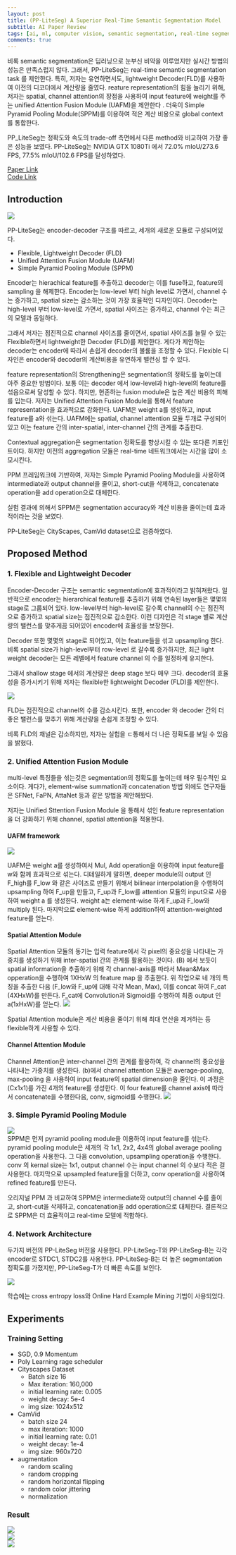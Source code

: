 ```yaml
---
layout: post   
title: (PP-LiteSeg) A Superior Real-Time Semantic Segmentation Model    
subtitle: AI Paper Review       
tags: [ai, ml, computer vision, semantic segmentation, real-time segmentation]
comments: true  
---  
```


비록 semantic segmentation은 딥러닝으로 눈부신 비약을 이루었지만 실시간 방법의 성능은 만족스럽지 않다.
그래서, PP-LiteSeg는 real-time semantic segmentation task 를 제안한다. 
특히, 저자는 유연하면서도, lightweight Decoder(FLD)를 사용하여 이전의 디코더에서 계산량을 줄였다. 
reature representation의 힘을 늘리기 위해, 저자는 spatial, channel attention의 장점을 사용하여 input feature에 weight를 주는 unified Attention Fusion Module (UAFM)을 제안한다 . 
더욱이 Simple Pyramid Pooling Module(SPPM)를 이용하여 적은 계산 비용으로 global context를 통합한다. 

PP_LiteSeg는 정확도와 속도의 trade-off 측면에서 다른 method와 비교하여 가장 좋은 성능을 보였다.
PP-LiteSeg는 NVIDIA GTX 1080Ti 에서 72.0%  mIoU/273.6 FPS, 77.5% mIoU/102.6 FPS를 달성하였다.

[Paper Link](https://arxiv.org/pdf/2204.02681v1.pdf)  
[Code Link](https://github.com/PaddlePaddle/PaddleSeg)  

## Introduction
![](./../assets/resource/ai_paper/paper20/1.png)  

PP-LiteSeg는 encoder-decoder 구조를 따르고, 세개의 새로운 모듈로 구성되어있다.
* Flexible, Lightweight Decoder (FLD)
* Unified Attention Fusion Module (UAFM)
* Simple Pyramid Pooling Module (SPPM)

Encoder는 hierachical feature를 추출하고 decoder는 이를 fuse하고, feature의 sampling 을 해제한다. 
Encoder는 low-level 부터 high level로 가면서, channel 수는 증가하고, spatial size는 감소하는 것이 가장 효율적인 디자인이다. 
Decoder는 high-level 부터 low-level로 가면서, spatial 사이즈는 증가하고, channel 수는 최근의 모델과 동일하다.

그래서 저자는 점진적으로 channel 사이즈를 줄이면서, spatial 사이즈를 늘릴 수 있는 Flexible하면서 lightweight한 Decoder (FLD)를 제안한다. 
게다가 제안하는 decoder는 encoder에 따라서 손쉽게 decoder의 볼륨을 조정할 수 있다.
Flexible 디자인은 encoder와 decoder의 계산비용을 유연하게 밸런싱 할 수 있다. 

feature representation의 Strengthening은 segmentation의 정확도를 높이는데 아주 중요한 방법이다.
보통 이는 decoder 에서 low-level과 high-level의 feature를 섞음으로써 달성할 수 있다.
하지만, 현존하는 fusion module은 높은 계산 비용의 피해를 입는다.
저자는 Unified Attention Fusion Module을 통해서 feature representation을 효과적으로 강화한다.
UAFM은 weight a를 생성하고, input feature를 a와 섞는다. UAFM에는 spatial, channel attention 모듈 두개로 구성되어 있고 이는 feature 간의 inter-spatial, inter-channel 간의 관계를 추출한다.

Contextual aggregation은 segmentation 정확도를 향상시킬 수 있는 또다른 키포인트이다.
하지만 이전의 aggregation 모듈은 real-time 네트워크에서는 시간을 많이 소모시킨다.

PPM 프레임워크에 기반하여, 저자는 Simple Pyramid Pooling Module을 사용하여 intermediate과 output channel을 줄이고, short-cut을 삭제하고, concatenate operation을 add operation으로 대체한다.

실험 결과에 의해서 SPPM은 segmentation accuracy와 계산 비용을 줄이는데 효과적이라는 것을 보였다.

PP-LiteSeg는 CityScapes, CamVid dataset으로 검증하였다.

## Proposed Method
### 1. Flexible and Lightweight Decoder
Encoder-Decoder 구조는 semantic segmentation에 효과적이라고 밝혀져왔다.
일반적으로 encoder는 hierarchical feature를 추출하기 위해 연속된 layer들은 몇몇의 stage로 그룹되어 있다.
low-level부터 high-level로 갈수록 channel의 수는 점진적으로 증가하고 spatial size는 점진적으로 감소한다.
이런 디자인은 걱 stage 별로 계산량의 밸런스를 맞추게끔 되어있어 encoder에 효율성을 보장한다.

Decoder 또한 몇몇의 stage로 되어있고, 이는 feature들을 섞고 upsampling 한다.
비록 spatial size가 high-level부터 row-level 로 갈수록 증가하지만, 최근 light weight decoder는 모든 레벨에서 feature channel 의 수를 일정하게 유지한다.

그래서 shallow stage 에서의 계산량은 deep stage 보다 매우 크다. decoder의 효율성을 증가시키기 위해 저자는 flexible한 lightweight Decoder (FLD)를 제안한다.

![](./../assets/resource/ai_paper/paper20/2.png)  

FLD는 점진적으로 channel의 수를 감소시킨다.
또한, encoder 와 decoder 간의 더 좋은 밸런스를 맞추기 위해 계산량을 손쉽게 조정할 수 있다.

비록 FLD의 채널은 감소하지만, 저자는 실험을 ㄷ통해서 더 나은 정확도를 보일 수 있음을 밝혔다.

### 2. Unified Attention Fusion Module
multi-level 특징들을 섞는것은 segmentation의 정확도를 높이는데 매우 필수적인 요소이다.
게다가, element-wise summation과 concatenation 방법 외에도 연구자들은 SFNet, FaPN, AttaNet 등과 같은 방법을 제안해왔다.

저자는 Unified Sttention Fusion Module 을 통해서 섞인 feature representation을 더 강화하기 위해 channel, spatial attention을 적용한다.

#### UAFM framework
![](./../assets/resource/ai_paper/paper20/3.png)  

UAFM은 weight a를 생성하여서 Mul, Add operation을 이용하여 input feature를 w와 함께 효과적으로 섞는다.
디테일하게 말하면, deeper module의 output 인 F_high를 F_low 와 같은 사이즈로 만들기 위해서 bilinear interpolation을 수행하여 upsampling 하여 F_up을 만들고, F_up과 F_low를 attention 모듈의 input으로 사용하여 weight a 를 생성한다.
weight a는 element-wise 하게 F_up과 F_low와 multiply 된다. 
마지막으로 element-wise 하게 addition하여 attention-weighted feature를 얻는다.

#### Spatial Attention Module 
Spatial Attention 모듈의 동기는 입력 feature에서 각 pixel의 중요성을 나타내는 가중치를 생성하기 위해 inter-spatial 간의 관계를 활용하는 것이다.
(B) 에서 보듯이 spatial information을 추출하기 위해 각 channel-axis를 따라서 Mean&Max opperation을 수행하여 1XHxW 의 feature map 을 추출한다.
위 작업으로 네 개의 특징을 추출한 다음 (F_low와 F_up에 대해 각각 Mean, Max), 이를 concat 하여 F_cat (4XHxW)를 만든다.
F_cat에 Convolution과 Sigmoid를 수행하여 최종 output 인 a(1xHxW)를 얻는다.
![](./../assets/resource/ai_paper/paper20/4.png)  

Spatial Attention module은 계산 비용을 줄이기 위해 최대 연산을 제거하는 등 flexible하게 사용할 수 있다.

#### Channel Attention Module
Channel Attention은 inter-channel 간의 관계를 활용하여, 각 channel의 중요성을 나타내는 가중치를 생성한다.
(b)에서 channel attention 모듈은 average-pooling, max-pooling 을 사용하여 input feature의 spatial dimension을 줄인다.
이 과정은 (Cx1x1)를 가진 4개의 feature를 생성한다.
이 four feature를 channel axis에 따라서 concatenate을 수행한다음, conv, sigmoid를 수행한다.
![](./../assets/resource/ai_paper/paper20/5.png)  

### 3. Simple Pyramid Pooling Module
![](./../assets/resource/ai_paper/paper20/6.png)  
SPPM은 먼저 pyramid pooling module을 이용하여 input feature를 섞는다. 
pyramid pooling module은 세개의 각 1x1, 2x2, 4x4의 global average pooling operation을 사용한다. 
그 다음 convolution, upsampling operation을 수행한다.
conv 의 kernal size는 1x1, output channel 수는 input channel 의 수보다 적은 걸 사용한다.
마지막으로 upsampled feature들을 더하고, conv operation을 사용하여 refined feature를 만든다.

오리지널 PPM 과 비교하여 SPPM은 intermediate와 output의 channel 수를 줄이고, short-cut을 삭제하고, concatenation을 add operation으로 대체한다.
결론적으로 SPPM은 더 효율적이고 real-time 모델에 적합하다.

### 4. Network Architecture

두가지 버전의 PP-LiteSeg 버전을 사용한다.
PP-LiteSeg-T와 PP-LiteSeg-B는 각각 encoder로 STDC1, STDC2를 사용한다.
PP-LiteSeg-B는 더 높은 segmentation 정확도를 가졌지만, PP-LiteSeg-T가 더 빠른 속도를 보인다.

![](./../assets/resource/ai_paper/paper20/7.png)  

학습에는 cross entropy loss와 Online Hard Example Mining 기법이 사용되었다.

## Experiments
### Training Setting
* SGD, 0.9 Momentum
* Poly Learning rage scheduler
* Cityscapes Dataset
    * Batch size 16
    * Max iteration: 160,000
    * initial learning rate: 0.005
    * weight decay: 5e-4
    * img size: 1024x512
* CamVid
    * batch size 24
    * max iteration: 1000
    * initial learning rate: 0.01
    * weight decay: 1e-4
    * img size: 960x720
* augmentation
    * random scaling
    * random cropping
    * random horizontal flipping 
    * random color jittering
    * normalization
    
### Result
![](./../assets/resource/ai_paper/paper20/8.png)  
![](./../assets/resource/ai_paper/paper20/9.png)  
![](./../assets/resource/ai_paper/paper20/10.png)  
    
    
